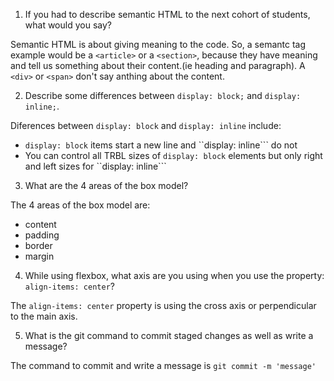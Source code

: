 1. If you had to describe semantic HTML to the next cohort of students, what would you say?

  Semantic HTML is about giving meaning to the code. So, a semantc tag example would be a ```<article>``` or a ```<section>```, because
  they have meaning and tell us something about their content.(ie heading and paragraph). A ```<div>``` or ```<span>``` don't say 
  anthing about the content.

2. Describe some differences between ```display: block;``` and ```display: inline;```.
  
  Diferences between ```display: block``` and ```display: inline``` include:
  - ```display: block``` items start a new line and ``display: inline``` do not
  - You can control all TRBL sizes of ```display: block``` elements but only right and left sizes for ``display: inline```

3. What are the 4 areas of the box model?

  The 4 areas of the box model are:
  - content
  - padding
  - border
  - margin

4. While using flexbox, what axis are you using when you use the property: ```align-items: center```?

  The ```align-items: center``` property is using the cross axis or perpendicular to the main axis.

5. What is the git command to commit staged changes as well as write a message?

  The command to commit and write a message is ```git commit -m 'message'```